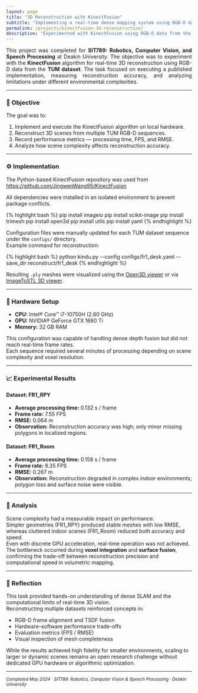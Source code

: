 ```yaml
---
layout: page
title: "3D Reconstruction with KinectFusion"
subtitle: "Implementing a real-time dense mapping system using RGB-D data from the TUM dataset."
permalink: /projects/kinectfusion-3d-reconstruction/
description: "Experimented with KinectFusion using RGB-D data from the TUM dataset to perform 3D reconstruction, analyze performance metrics, and evaluate limitations in complex scenes."
---
```


<section class="lead" style="text-align: justify;">
This project was completed for <strong>SIT789: Robotics, Computer Vision, and Speech Processing</strong> at Deakin University.  
The objective was to experiment with the <strong>KinectFusion</strong> algorithm for real-time 3D reconstruction using RGB-D data from the <strong>TUM dataset</strong>.  
The task focused on executing a published implementation, measuring reconstruction accuracy, and analyzing limitations under different environmental complexities.
</section>

---

### 🎯 Objective

The goal was to:
1. Implement and execute the KinectFusion algorithm on local hardware.  
2. Reconstruct 3D scenes from multiple TUM RGB-D sequences.  
3. Record performance metrics — processing time, FPS, and RMSE.  
4. Analyze how scene complexity affects reconstruction accuracy.

---

### ⚙️ Implementation

The Python-based KinectFusion repository was used from  
<https://github.com/JingwenWang95/KinectFusion>  

All dependencies were installed in an isolated environment to prevent package conflicts.

{% highlight bash %}
pip install imageio
pip install scikit-image
pip install trimesh
pip install open3d
pip install utils
pip install yaml
{% endhighlight %}

Configuration files were manually updated for each TUM dataset sequence under the `configs/` directory.  
Example command for reconstruction:

{% highlight bash %}
python kindu.py --config configs/fr1_desk.yaml --save_dir reconstruct/fr1_desk
{% endhighlight %}

Resulting `.ply` meshes were visualized using the [Open3D viewer](https://www.open3d.org/) or via  
[ImageToSTL 3D viewer](https://imagetostl.com/view-ply-online).

---

### 🧩 Hardware Setup

- **CPU:** Intel® Core™ i7-10750H (2.60 GHz)  
- **GPU:** NVIDIA® GeForce GTX 1660 Ti  
- **Memory:** 32 GB RAM  

This configuration was capable of handling dense depth fusion but did not reach real-time frame rates.  
Each sequence required several minutes of processing depending on scene complexity and voxel resolution.

---

### 📈 Experimental Results

#### Dataset: FR1_RPY
- **Average processing time:** 0.132 s / frame  
- **Frame rate:** 7.55 FPS  
- **RMSE:** 0.064 m  
- **Observation:** Reconstruction accuracy was high; only minor missing polygons in localized regions.

#### Dataset: FR1_Room
- **Average processing time:** 0.158 s / frame  
- **Frame rate:** 6.35 FPS  
- **RMSE:** 0.267 m  
- **Observation:** Reconstruction degraded in complex indoor environments; polygon loss and surface noise were visible.

---

### 🧠 Analysis

Scene complexity had a measurable impact on performance.  
Simpler geometries (FR1_RPY) produced stable meshes with low RMSE, whereas cluttered indoor scenes (FR1_Room) reduced both accuracy and speed.  
Even with discrete GPU acceleration, real-time operation was not achieved.  
The bottleneck occurred during **voxel integration** and **surface fusion**, confirming the trade-off between reconstruction precision and computational speed in volumetric mapping.

---

### 🧭 Reflection

This task provided hands-on understanding of dense SLAM and the computational limits of real-time 3D vision.  
Reconstructing multiple datasets reinforced concepts in:
- RGB-D frame alignment and TSDF fusion  
- Hardware–software performance trade-offs  
- Evaluation metrics (FPS / RMSE)  
- Visual inspection of mesh completeness  

While the results achieved high fidelity for smaller environments, scaling to larger or dynamic scenes remains an open research challenge without dedicated GPU hardware or algorithmic optimization.

---

<p><small><em>Completed May 2024 · SIT789: Robotics, Computer Vision & Speech Processing · Deakin University</em></small></p>